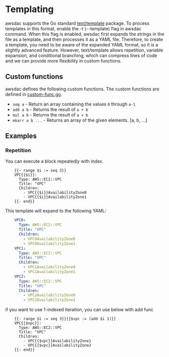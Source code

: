 # Templating
awsdac supports the Go standard [text/template](https://pkg.go.dev/text/template) package. To process templates in this format, enable the -t (--template) flag in awsdac command.
When this flag is enabled, awsdac first expands the strings in the file as a template, and then processes it as a YAML file. Therefore, to create a template, you need to be aware of the expanded YAML format, so it is a slightly advanced feature. However, text/template allows repetition, variable expansion, and conditional branching, which can compress lines of code and we can provide more flexibility in custom functions.

## Custom functions
awsdac defines the following custom functions. The custom functions are defined in [custom-func.go](https://github.com/awslabs/diagram-as-code/blob/main/internal/ctl/custom-func.go).
- `seq a` - Return an array containing the values `0` through `a-1`
- `add a b` - Returns the result of `a + b`
- `mul a b` - Returns the result of `a × b`
- `mkarr a b ...` - Returns an array of the given elements. [a, b, ...]

## Examples
### Repetition
You can execute a block repeatedly with index.
```
    {{- range $i := seq 3}}
    VPC{{$i}}:
      Type: AWS::EC2::VPC
      Title: "VPC"
      Children:
        - VPC{{$i}}AvailabilityZone0
        - VPC{{$i}}AvailabilityZone1
    {{- end}}
```
This template will expand to the following YAML:
```yaml
    VPC0:
      Type: AWS::EC2::VPC
      Title: "VPC"
      Children:
        - VPC0AvailabilityZone0
        - VPC0AvailabilityZone1
    VPC1:
      Type: AWS::EC2::VPC
      Title: "VPC"
      Children:
        - VPC1AvailabilityZone0
        - VPC1AvailabilityZone1
    VPC2:
      Type: AWS::EC2::VPC
      Title: "VPC"
      Children:
        - VPC2AvailabilityZone0
        - VPC2AvailabilityZone1
```
if you want to use 1-indexed iteration, you can use below with add func
```
    {{- range $i := seq 3}}{{$vpc := (add $i 1)}}
    VPC{{$vpc}}:
      Type: AWS::EC2::VPC
      Title: "VPC"
      Children:
        - VPC{{$vpc}}AvailabilityZone1
        - VPC{{$vpc}}AvailabilityZone2
    {{- end}}
```
